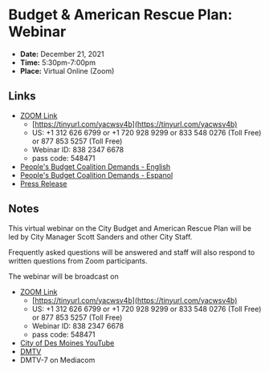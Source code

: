# Budget & American Rescue Plan: Webinar

- **Date:** December 21, 2021
- **Time:** 5:30pm-7:00pm
- **Place:** Virtual Online (Zoom)

## Links

- [ZOOM Link](https://dmgov-org.zoom.us/j/83823476678?pwd=alA4bDJGOWxuUGoxTTlEV3ZZL3lsUT09)
    - [https://tinyurl.com/yacwsv4b](https://tinyurl.com/yacwsv4b)
    - US: +1 312 626 6799  or +1 720 928 9299  or 833 548 0276 (Toll Free) or 877 853 5257 (Toll Free)
    - Webinar ID: 838 2347 6678
    - pass code: 548471
- [People's Budget Coalition Demands - English](assets/misc/peoples_budget_demands_12_21_english.pdf)
- [People's Budget Coalition Demands - Espanol](assets/misc/peoples_budget_demands_12_21_espanol.pdf)
- [Press Release](https://www.dsm.city/news_detail_T2_R470.php)

## Notes

This virtual webinar on the City Budget and American Rescue Plan will be led by City Manager Scott Sanders and other City Staff.

Frequently asked questions will be answered and staff will also respond to written questions from Zoom participants.

The webinar will be broadcast on 
- [ZOOM Link](https://dmgov-org.zoom.us/j/83823476678?pwd=alA4bDJGOWxuUGoxTTlEV3ZZL3lsUT09)
    - [https://tinyurl.com/yacwsv4b](https://tinyurl.com/yacwsv4b)
    - US: +1 312 626 6799  or +1 720 928 9299  or 833 548 0276 (Toll Free) or 877 853 5257 (Toll Free)
    - Webinar ID: 838 2347 6678
    - pass code: 548471
- [City of Des Moines YouTube](https://www.youtube.com/channel/UCuAa7DaemcOS_q6Ql9Qo5Yg)
- [DMTV](https://DSM.city/DMTV)
- DMTV-7 on Mediacom
